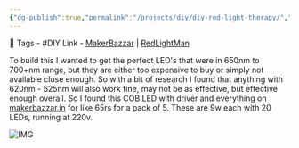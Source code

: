 ```yaml
---
{"dg-publish":true,"permalink":"/projects/diy/diy-red-light-therapy/","dgPassFrontmatter":true,"noteIcon":"3","created":"2023-11-24T14:47:55.186+05:30","updated":"2023-12-12T20:04:41.551+05:30"}
---
```


🧶 Tags - #DIY
Link - [MakerBazzar](https://makerbazar.in/products/9-watt-ac-dob-led-pcb-for-led-bulbs-red?variant=43967470469360) | [RedLightMan](https://redlightman.com/light-therapy/red/)

To build this I wanted to get the perfect LED's that were in 650nm to 700+nm range, but they are either too expensive to buy or simply not available close enough.
So with a bit of research I found that anything with 620nm - 625nm will also work fine, may not be as effective, but effective enough overall.
So I found this COB LED with driver and everything on [makerbazzar.in](https://makerbazar.in/products/9-watt-ac-dob-led-pcb-for-led-bulbs-red?variant=43967470469360) for like 65rs for a pack of 5. These are 9w each with 20 LEDs, running at 220v.

![IMG](https://makerbazar.in/cdn/shop/products/led-circle-6_800x.jpg?v=1631881726)